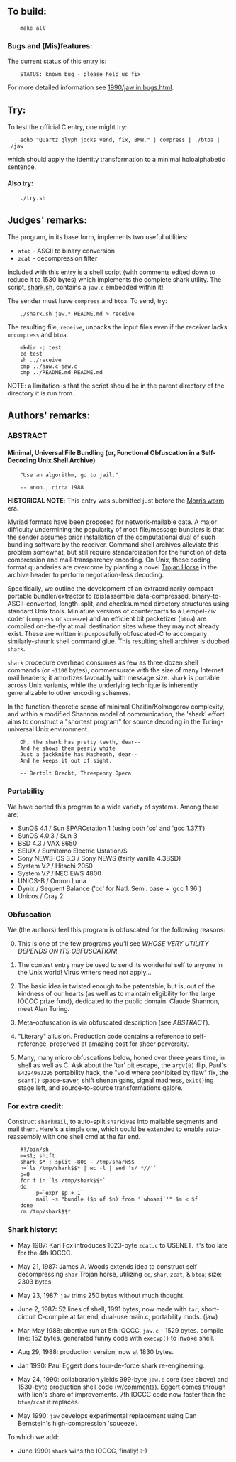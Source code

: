 ## To build:

``` <!---sh-->
    make all
```

### Bugs and (Mis)features:

The current status of this entry is:

```
    STATUS: known bug - please help us fix
```

For more detailed information see [1990/jaw in bugs.html](../../bugs.html#1990_jaw).


## Try:

To test the official C entry, one might try:

``` <!---sh-->
    echo "Quartz glyph jocks vend, fix, BMW." | compress | ./btoa | ./jaw
```

which should apply the identity transformation to a minimal holoalphabetic
sentence.


#### Also try:

``` <!---sh-->
    ./try.sh
```


## Judges' remarks:

The program, in its base form, implements two useful utilities:


- `atob` - ASCII to binary conversion
- `zcat` - decompression filter

Included with this entry is a shell script (with comments edited down to reduce
it to 1530 bytes) which implements the complete shark utility. The script,
[shark.sh](%%REPO_URL%%/1990/jaw/shark.sh), contains a `jaw.c` embedded within it!

The sender must have `compress` and `btoa`. To send, try:


``` <!---sh-->
    ./shark.sh jaw.* README.md > receive
```

The resulting file, `receive`, unpacks the input files
even if the receiver lacks `uncompress` and `btoa`:

``` <!---sh-->
    mkdir -p test
    cd test
    sh ../receive
    cmp ../jaw.c jaw.c
    cmp ../README.md README.md
```

NOTE: a limitation is that the script should be in the parent directory of the
directory it is run from.


## Authors' remarks:

### ABSTRACT

#### Minimal, Universal File Bundling (or, Functional Obfuscation in a Self-Decoding Unix Shell Archive)

```
    "Use an algorithm, go to jail."

    -- anon., circa 1988
```

**HISTORICAL NOTE**: This entry was submitted just before the
[Morris worm](https://en.wikipedia.org/wiki/Morris_worm) era.

Myriad formats have been proposed for network-mailable data. A major difficulty
undermining the popularity of most file/message bundlers is that the sender
assumes prior installation of the computational dual of such bundling software
by the receiver. Command shell archives alleviate this problem somewhat, but
still require standardization for the function of data compression and
mail-transparency encoding. On Unix, these coding format quandaries are overcome
by planting a novel [Trojan
Horse](https://en.wikipedia.org/wiki/Trojan_horse_&#x28;computing&#x29;) in the archive
header to perform negotiation-less decoding.

Specifically, we outline the development of an extraordinarily compact portable
bundler/extractor to (dis)assemble data-compressed, binary-to-ASCII-converted,
length-split, and checksummed directory structures using standard Unix tools.
Miniature versions of counterparts to a Lempel-Ziv coder (`compress` or
`squeeze`) and an efficient bit packetizer (`btoa`) are compiled on-the-fly at
mail destination sites where they may not already exist. These are written in
purposefully obfuscated-C to accompany similarly-shrunk shell command glue. This
resulting shell archiver is dubbed `shark`.

`shark` procedure overhead consumes as few as three dozen shell commands (or
`~1100` bytes), commensurate with the size of many Internet mail headers; it
amortizes favorably with message size. `shark` is portable across Unix
variants, while the underlying technique is inherently generalizable to other
encoding schemes.

In the function-theoretic sense of minimal Chaitin/Kolmogorov complexity, and
within a modified Shannon model of communication, the 'shark' effort aims to
construct a "shortest program" for source decoding in the Turing-universal Unix
environment.

```
    Oh, the shark has pretty teeth, dear--
    And he shows them pearly white
    Just a jackknife has Macheath, dear--
    And he keeps it out of sight.

    -- Bertolt Brecht, Threepenny Opera
```


### Portability

We have ported this program to a wide variety of systems. Among
these are:

- SunOS 4.1 / Sun SPARCstation 1 (using both 'cc' and 'gcc 1.37.1')
- SunOS 4.0.3 / Sun 3
- BSD 4.3 / VAX 8650
- SEIUX / Sumitomo Electric Ustation/S
- Sony NEWS-OS 3.3 / Sony NEWS (fairly vanilla 4.3BSD)
- System V.? / Hitachi 2050
- System V.? / NEC EWS 4800
- UNIOS-B / Omron Luna
- Dynix / Sequent Balance ('cc' for Natl. Semi. base + 'gcc 1.36')
- Unicos / Cray 2

### Obfuscation

We (the authors) feel this program is obfuscated for the
following reasons:


0. This is one of the few programs you'll see _WHOSE VERY UTILITY DEPENDS ON ITS
OBFUSCATION_!

1. The contest entry may be used to send its wonderful self to anyone in the
Unix world! Virus writers need not apply...

2. The basic idea is twisted enough to be patentable, but is, out of the
kindness of our hearts (as well as to maintain eligibility for the large IOCCC
prize fund), dedicated to the public domain. Claude Shannon, meet Alan Turing.

3. Meta-obfuscation is via obfuscated description (see _ABSTRACT_).

4. "Literary" allusion. Production code contains a reference to self-reference,
preserved at amazing cost for sheer perversity.

5. Many, many micro obfuscations below, honed over three years time, in shell as
well as C. Ask about the 'tar' pit escape, the `argv[0]` flip, Paul's
`&4294967295` portability hack, the "void where prohibited by flaw" fix, the
`scanf()` space-saver, shift shenanigans, signal madness, `exit()`ing stage
left, and source-to-source transformations galore.

### For extra credit:

Construct `sharkmail`, to auto-split `sharkives` into mailable segments and mail
them. Here's a simple one, which could be extended to enable auto-reassembly
with one shell cmd at the far end.

``` <!---sh-->
    #!/bin/sh
    m=$1; shift
    shark $* | split -800 - /tmp/shark$$
    n=`ls /tmp/shark$$* | wc -l | sed 's/ *//'`
    p=0
    for f in `ls /tmp/shark$$*`
    do
         p=`expr $p + 1`
         mail -s "bundle ($p of $n) from '`whoami`'" $m < $f
    done
    rm /tmp/shark$$*
```


### Shark history:

- May 1987: Karl Fox introduces 1023-byte `zcat.c` to USENET.
             It's too late for the 4th IOCCC.

- May 21, 1987: James A. Woods extends idea to construct self
             decompressing `shar` Trojan horse, utilizing `cc`, `shar`,
             `zcat`, & `btoa`; size: 2303 bytes.

- May 23, 1987: `jaw` trims 250 bytes without much thought.

- June 2, 1987: 52 lines of shell, 1991 bytes, now made with `tar`,
             short-circuit C-compile at far end, dual-use main.c,
             portability mods. (jaw)

- Mar-May 1988: abortive run at 5th IOCCC.
             `jaw.c` - 1529 bytes. compile line: 152 bytes.
             generated funny code with `execvp()` to invoke shell.

- Aug 29, 1988: production version, now at 1830 bytes.

- Jan 1990: Paul Eggert does tour-de-force shark re-engineering.

- May 24, 1990: collaboration yields 999-byte `jaw.c` core (see above)
             and 1530-byte production shell code (w/comments).
             Eggert comes through with lion's share of improvements.
             7th IOCCC code now faster than the `btoa`/`zcat` it replaces.

- May 1990: `jaw` develops experimental replacement using
             Dan Bernstein's high-compression 'squeeze'.


To which we add:

- June 1990: `shark` wins the IOCCC, finally! :-)


<!--

    Copyright © 1984-2024 by Landon Curt Noll. All Rights Reserved.

    You are free to share and adapt this file under the terms of this license:

        Creative Commons Attribution-ShareAlike 4.0 International (CC BY-SA 4.0)

    For more information, see:

        https://creativecommons.org/licenses/by-sa/4.0/

-->

